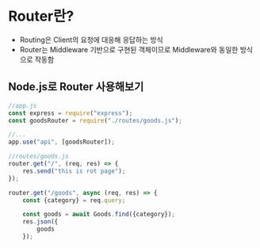 # Router란?
- Routing은 Client의 요청에 대응해 응답하는 방식
- Router는 Middleware 기반으로 구현된 객체이므로 Middleware와 동일한 방식으로 작동함

## Node.js로 Router 사용해보기
```jsx
//app.js
const express = require("express");
const goodsRouter = require("./routes/goods.js");

//...
app.use("api", [goodsRouter]);

```
```jsx
//routes/goods.js
router.get("/", (req, res) => {
    res.send("this is rot page");
});

router.get("/goods", async (req, res) => {
    const {category} = req.query;

    const goods = await Goods.find({category});
    res.json({
        goods
    });
```

